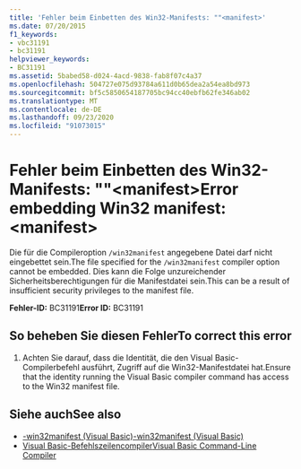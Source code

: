 ```yaml
---
title: 'Fehler beim Einbetten des Win32-Manifests: ""<manifest>'
ms.date: 07/20/2015
f1_keywords:
- vbc31191
- bc31191
helpviewer_keywords:
- BC31191
ms.assetid: 5babed58-d024-4acd-9838-fab8f07c4a37
ms.openlocfilehash: 504727e075d93784a611d0b65dea2a54ea8bd973
ms.sourcegitcommit: bf5c5850654187705bc94cc40ebfb62fe346ab02
ms.translationtype: MT
ms.contentlocale: de-DE
ms.lasthandoff: 09/23/2020
ms.locfileid: "91073015"
---
```

# <a name="error-embedding-win32-manifest-manifest"></a><span data-ttu-id="197bc-102">Fehler beim Einbetten des Win32-Manifests: ""\<manifest></span><span class="sxs-lookup"><span data-stu-id="197bc-102">Error embedding Win32 manifest: \<manifest></span></span>

<span data-ttu-id="197bc-103">Die für die Compileroption `/win32manifest` angegebene Datei darf nicht eingebettet sein.</span><span class="sxs-lookup"><span data-stu-id="197bc-103">The file specified for the `/win32manifest` compiler option cannot be embedded.</span></span> <span data-ttu-id="197bc-104">Dies kann die Folge unzureichender Sicherheitsberechtigungen für die Manifestdatei sein.</span><span class="sxs-lookup"><span data-stu-id="197bc-104">This can be a result of insufficient security privileges to the manifest file.</span></span>  
  
 <span data-ttu-id="197bc-105">**Fehler-ID:** BC31191</span><span class="sxs-lookup"><span data-stu-id="197bc-105">**Error ID:** BC31191</span></span>  
  
## <a name="to-correct-this-error"></a><span data-ttu-id="197bc-106">So beheben Sie diesen Fehler</span><span class="sxs-lookup"><span data-stu-id="197bc-106">To correct this error</span></span>  
  
1. <span data-ttu-id="197bc-107">Achten Sie darauf, dass die Identität, die den Visual Basic-Compilerbefehl ausführt, Zugriff auf die Win32-Manifestdatei hat.</span><span class="sxs-lookup"><span data-stu-id="197bc-107">Ensure that the identity running the Visual Basic compiler command has access to the Win32 manifest file.</span></span>  
  
## <a name="see-also"></a><span data-ttu-id="197bc-108">Siehe auch</span><span class="sxs-lookup"><span data-stu-id="197bc-108">See also</span></span>

- [<span data-ttu-id="197bc-109">-win32manifest (Visual Basic)</span><span class="sxs-lookup"><span data-stu-id="197bc-109">-win32manifest (Visual Basic)</span></span>](../reference/command-line-compiler/win32manifest.md)
- [<span data-ttu-id="197bc-110">Visual Basic-Befehlszeilencompiler</span><span class="sxs-lookup"><span data-stu-id="197bc-110">Visual Basic Command-Line Compiler</span></span>](../reference/command-line-compiler/index.md)
